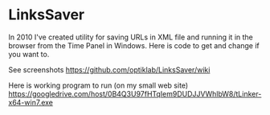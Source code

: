 LinksSaver
==========

In 2010 I've created utility for saving URLs in XML file and running it in the browser from the Time Panel in Windows. Here is code to get and change if you want to.

See screenshots https://github.com/optiklab/LinksSaver/wiki

Here is working program to run (on my small web site) https://googledrive.com/host/0B4Q3U97fHTqIem9DUDJJVWhlbW8/tLinker-x64-win7.exe
